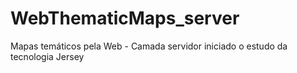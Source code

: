 # WebThematicMaps_server
Mapas temáticos pela Web - Camada servidor
iniciado o estudo da tecnologia Jersey
